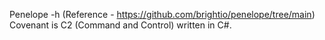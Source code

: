 Penelope -h (Reference - https://github.com/brightio/penelope/tree/main)
Covenant is C2 (Command and Control) written in C#.
